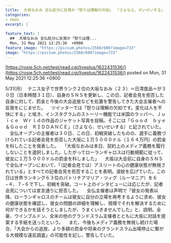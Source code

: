 ```yaml
---
title:  大坂なおみ 全仏処分に反発か「怒りは理解の欠如」 「さよなら、せいせいする」 
categories:
- news
excerpt: |
  
feature_text: |
  ##  大坂なおみ 全仏処分に反発か「怒りは理...
  Mon, 31 May 2021 12:25:36  +0900
feature_image: "https://picsum.photos/2560/600?image=733"
image: "https://picsum.photos/2560/600?image=733"
---
```


[https://rosie.5ch.net/test/read.cgi/liveplus/1622431536/](https://rosie.5ch.net/test/read.cgi/liveplus/1622431536/)
posted on Mon, 31 May 2021 12:25:36  +0900

<!--more-->

5/31(月) 　テニス女子で世界ランク２位の大坂なおみ（２３）＝日清食品＝が３０日（日本時間３１日）、自身のＳＮＳを更新し、この日、記者会見を拒否した自身に対して、罰金と今後の大会追放などを処置を警告してきた大会主催者への反発をにじませた。 　ツイッターでは「怒りは理解の欠如です。変化は人を不快にする」と呟き、インスタグラムのストーリー機能では米国のラッパー、Ｊｕｉｃｅ　Ｗｒｌｄの作品のジャケット写真を投稿。そこには「Ｇｏｏｄ　ｂｙｅ＆Ｇｏｏｄ　ＲＩＤＤＡＮＣＥ」（さよなら、せいせいする）と記されていた。 　全仏オープンの主催者は３０日、この日、初戦突破したものの、選手に義務づけられている記者会見を拒否した大坂に１万５０００ドル（１６４万円）の罰金を科したことを発表した。 　「大坂なおみは本日、契約上のメディア義務を履行しないことを選択しました。したがってローランギャロスは行動規範に従って、彼女に１万５０００ドルの罰金を科しました」 　大坂は大会前に自身のＳＮＳで全仏オープンにおいて、「（記者会見では）アスリートの心の健康状態が無視されている」とすべての記者会見を拒否することを表明。波紋を広げていた。この日は世界ランキング６３位のパトリチアマリア・ツィグ（ルーマニア）を６−４、７−６で下し、初戦を突破。コート上のインタビューには応じたが、記者会見については宣言通りに拒否した。 　全仏主催者は声明で「彼女の発表以降、ローランギャロスのチームは彼女に自分の立場を再考するように求め、彼女の健康状態を確認し、彼女の問題の詳細を理解し、現場でそれを解決するために何ができるかを話そうとしましたが、うまくいきませんでした」と、説明。全豪、ウインブルドン、全米の他のグランドスラム主催者とともに大坂に対話を提案する手紙を送ったという。 　また、今後もメディア義務を無視し続けた場合、「大会からの追放、より多額の罰金や将来のグランドスラム出場停止に繋がる大規模な違反調査」の可能性を記し、警告していた。
